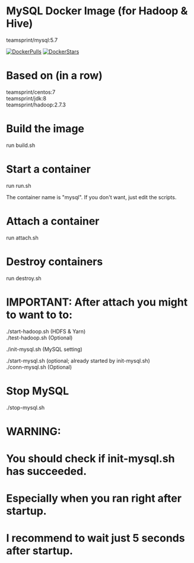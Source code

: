 # MySQL Docker Image (for Hadoop & Hive)

teamsprint/mysql:5.7

[![DockerPulls](https://img.shields.io/docker/pulls/teamsprint/docker-mysql.svg)](https://registry.hub.docker.com/u/teamsprint/docker-mysql/)
[![DockerStars](https://img.shields.io/docker/stars/teamsprint/docker-mysql.svg)](https://registry.hub.docker.com/u/teamsprint/docker-mysql/)

# Based on (in a row)

teamsprint/centos:7<br/>
teamsprint/jdk:8<br/>
teamsprint/hadoop:2.7.3<br/>

# Build the image

run build.sh

# Start a container

run run.sh

The container name is "mysql". If you don't want, just edit the scripts.

# Attach a container

run attach.sh

# Destroy containers

run destroy.sh

# IMPORTANT: After attach you might to want to to:
./start-hadoop.sh (HDFS & Yarn)<br/>
./test-hadoop.sh (Optional)<br/>

./init-mysql.sh (MySQL setting)<br/>

./start-mysql.sh (optional; already started by init-mysql.sh)<br/>
./conn-mysql.sh (Optional)<br/>

# Stop MySQL

./stop-mysql.sh<br/>

# WARNING:
# You should check if init-mysql.sh has succeeded.
# Especially when you ran right after startup.
# I recommend to wait just 5 seconds after startup.

